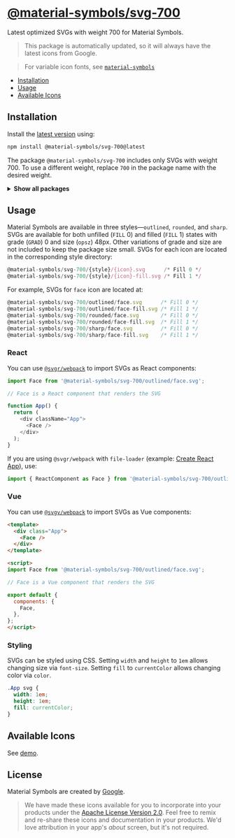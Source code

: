 # [@material-symbols/svg-700](https://github.com/marella/material-symbols/tree/main/svg/700)

Latest optimized SVGs with weight 700 for Material Symbols.

> This package is automatically updated, so it will always have the latest icons from Google.

> For variable icon fonts, see [`material-symbols`](https://www.npmjs.com/package/material-symbols)

- [Installation](#installation)
- [Usage](#usage)
- [Available Icons](#available-icons)

## Installation

Install the [latest version][releases] using:

```sh
npm install @material-symbols/svg-700@latest
```

The package `@material-symbols/svg-700` includes only SVGs with weight 700. To use a different weight, replace `700` in the package name with the desired weight.

<details>
<summary><strong>Show all packages</strong></summary><br>

| Package                                                                                | Weight |
| :------------------------------------------------------------------------------------- | :----- |
| [`@material-symbols/svg-100`](https://www.npmjs.com/package/@material-symbols/svg-100) | 100    |
| [`@material-symbols/svg-200`](https://www.npmjs.com/package/@material-symbols/svg-200) | 200    |
| [`@material-symbols/svg-300`](https://www.npmjs.com/package/@material-symbols/svg-300) | 300    |
| [`@material-symbols/svg-400`](https://www.npmjs.com/package/@material-symbols/svg-400) | 400    |
| [`@material-symbols/svg-500`](https://www.npmjs.com/package/@material-symbols/svg-500) | 500    |
| [`@material-symbols/svg-600`](https://www.npmjs.com/package/@material-symbols/svg-600) | 600    |
| [`@material-symbols/svg-700`](https://www.npmjs.com/package/@material-symbols/svg-700) | 700    |

</details>

## Usage

Material Symbols are available in three styles&mdash;`outlined`, `rounded`, and `sharp`. SVGs are available for both unfilled (`FILL` 0) and filled (`FILL` 1) states with grade (`GRAD`) 0 and size (`opsz`) 48px. Other variations of grade and size are not included to keep the package size small. SVGs for each icon are located in the corresponding style directory:

```js
@material-symbols/svg-700/{style}/{icon}.svg      /* Fill 0 */
@material-symbols/svg-700/{style}/{icon}-fill.svg /* Fill 1 */
```

For example, SVGs for `face` icon are located at:

```js
@material-symbols/svg-700/outlined/face.svg      /* Fill 0 */
@material-symbols/svg-700/outlined/face-fill.svg /* Fill 1 */
@material-symbols/svg-700/rounded/face.svg       /* Fill 0 */
@material-symbols/svg-700/rounded/face-fill.svg  /* Fill 1 */
@material-symbols/svg-700/sharp/face.svg         /* Fill 0 */
@material-symbols/svg-700/sharp/face-fill.svg    /* Fill 1 */
```

### React

You can use [`@svgr/webpack`](https://www.npmjs.com/package/@svgr/webpack) to import SVGs as React components:

```js
import Face from '@material-symbols/svg-700/outlined/face.svg';

// Face is a React component that renders the SVG

function App() {
  return (
    <div className="App">
      <Face />
    </div>
  );
}
```

If you are using `@svgr/webpack` with `file-loader` (example: [Create React App](https://create-react-app.dev/docs/adding-images-fonts-and-files/#adding-svgs)), use:

```js
import { ReactComponent as Face } from '@material-symbols/svg-700/outlined/face.svg';
```

### Vue

You can use [`@svgv/webpack`](https://www.npmjs.com/package/@svgv/webpack) to import SVGs as Vue components:

```html
<template>
  <div class="App">
    <Face />
  </div>
</template>

<script>
import Face from '@material-symbols/svg-700/outlined/face.svg';

// Face is a Vue component that renders the SVG

export default {
  components: {
    Face,
  },
};
</script>
```

### Styling

SVGs can be styled using CSS. Setting `width` and `height` to `1em` allows changing size via `font-size`. Setting `fill` to `currentColor` allows changing color via `color`.

```css
.App svg {
  width: 1em;
  height: 1em;
  fill: currentColor;
}
```

## Available Icons

See [demo].

## License

Material Symbols are created by [Google](https://github.com/google/material-design-icons#license).

> We have made these icons available for you to incorporate into your products under the [Apache License Version 2.0][license]. Feel free to remix and re-share these icons and documentation in your products.
We'd love attribution in your app's *about* screen, but it's not required.

[releases]: https://github.com/marella/material-symbols/releases
[license]: https://github.com/marella/material-symbols/blob/main/svg/700/LICENSE
[demo]: https://marella.github.io/material-symbols/demo/
